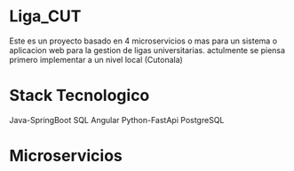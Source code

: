 # Liga_CUT
Este es un proyecto basado en 4 microservicios o mas para un sistema o aplicacion web para la gestion de ligas universitarias. actulmente se piensa primero implementar a un nivel local (Cutonala)

# Stack Tecnologico
Java-SpringBoot
SQL
Angular
Python-FastApi
PostgreSQL

# Microservicios






